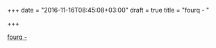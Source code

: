 +++
date = "2016-11-16T08:45:08+03:00"
draft = true
title = "fourq -  "

+++

<p><a href="https://t.co/8Se5VSxtkg">fourq -  </a></p>
